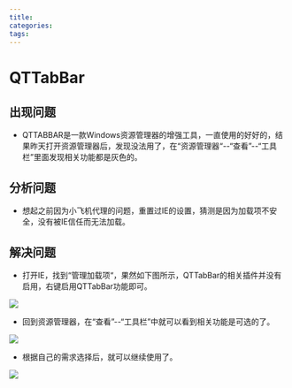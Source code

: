 ```yaml
---
title:
categories:
tags:
---
```


# QTTabBar



## 出现问题

* QTTABBAR是一款Windows资源管理器的增强工具，一直使用的好好的，结果昨天打开资源管理器后，发现没法用了，在“资源管理器“--“查看”--“工具栏”里面发现相关功能都是灰色的。

## 分析问题

* 想起之前因为小飞机代理的问题，重置过IE的设置，猜测是因为加载项不安全，没有被IE信任而无法加载。

## 解决问题

*  打开IE，找到“管理加载项“，果然如下图所示，QTTabBar的相关插件并没有启用，右键启用QTTabBar功能即可。



![](https://ws1.sinaimg.cn/large/640dde2dly1ftjrbp5d38j20vd0iewre.jpg)


* 回到资源管理器，在“查看”--“工具栏”中就可以看到相关功能是可选的了。



![](https://ws1.sinaimg.cn/large/640dde2dly1ftjrc8c7x8j20ec06vdjt.jpg)



* 根据自己的需求选择后，就可以继续使用了。


![](https://ws1.sinaimg.cn/large/640dde2dly1ftjrcoj7rej20y2065jw2.jpg)



